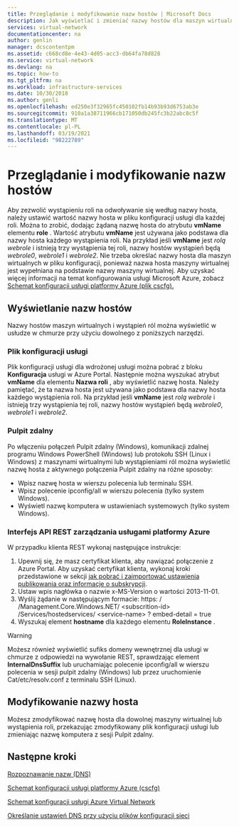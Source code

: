 ```yaml
---
title: Przeglądanie i modyfikowanie nazw hostów | Microsoft Docs
description: Jak wyświetlać i zmieniać nazwy hostów dla maszyn wirtualnych platformy Azure, ról sieci Web i procesu roboczego na potrzeby rozpoznawania nazw
services: virtual-network
documentationcenter: na
author: genlin
manager: dcscontentpm
ms.assetid: c668cd8e-4e43-4d05-acc3-db64fa78d828
ms.service: virtual-network
ms.devlang: na
ms.topic: how-to
ms.tgt_pltfrm: na
ms.workload: infrastructure-services
ms.date: 10/30/2018
ms.author: genli
ms.openlocfilehash: ed250e3f32965fc450102fb14b93b93d6753ab3e
ms.sourcegitcommit: 910a1a38711966cb171050db245fc3b22abc8c5f
ms.translationtype: MT
ms.contentlocale: pl-PL
ms.lasthandoff: 03/19/2021
ms.locfileid: "98222789"
---
```

# <a name="viewing-and-modifying-hostnames"></a>Przeglądanie i modyfikowanie nazw hostów
Aby zezwolić wystąpieniu roli na odwoływanie się według nazwy hosta, należy ustawić wartość nazwy hosta w pliku konfiguracji usługi dla każdej roli. Można to zrobić, dodając żądaną nazwę hosta do atrybutu **vmName** elementu **role** . Wartość atrybutu **vmName** jest używana jako podstawa dla nazwy hosta każdego wystąpienia roli. Na przykład jeśli **vmName** jest *rolą webrole* i istnieją trzy wystąpienia tej roli, nazwy hostów wystąpień będą *webrole0*, *webrole1* i *webrole2*. Nie trzeba określać nazwy hosta dla maszyn wirtualnych w pliku konfiguracji, ponieważ nazwa hosta maszyny wirtualnej jest wypełniana na podstawie nazwy maszyny wirtualnej. Aby uzyskać więcej informacji na temat konfigurowania usługi Microsoft Azure, zobacz [Schemat konfiguracji usługi platformy Azure (plik cscfg).](/previous-versions/azure/reference/ee758710(v=azure.100))

## <a name="viewing-hostnames"></a>Wyświetlanie nazw hostów
Nazwy hostów maszyn wirtualnych i wystąpień ról można wyświetlić w usłudze w chmurze przy użyciu dowolnego z poniższych narzędzi.

### <a name="service-configuration-file"></a>Plik konfiguracji usługi
Plik konfiguracji usługi dla wdrożonej usługi można pobrać z bloku **Konfiguracja** usługi w Azure Portal. Następnie można wyszukać atrybut **vmName** dla elementu **Nazwa roli** , aby wyświetlić nazwę hosta. Należy pamiętać, że ta nazwa hosta jest używana jako podstawa dla nazwy hosta każdego wystąpienia roli. Na przykład jeśli **vmName** jest *rolą webrole* i istnieją trzy wystąpienia tej roli, nazwy hostów wystąpień będą *webrole0*, *webrole1* i *webrole2*.

### <a name="remote-desktop"></a>Pulpit zdalny
Po włączeniu połączeń Pulpit zdalny (Windows), komunikacji zdalnej programu Windows PowerShell (Windows) lub protokołu SSH (Linux i Windows) z maszynami wirtualnymi lub wystąpieniami ról można wyświetlić nazwę hosta z aktywnego połączenia Pulpit zdalny na różne sposoby:

* Wpisz nazwę hosta w wierszu polecenia lub terminalu SSH.
* Wpisz polecenie ipconfig/all w wierszu polecenia (tylko system Windows).
* Wyświetl nazwę komputera w ustawieniach systemowych (tylko system Windows).

### <a name="azure-service-management-rest-api"></a>Interfejs API REST zarządzania usługami platformy Azure
W przypadku klienta REST wykonaj następujące instrukcje:

1. Upewnij się, że masz certyfikat klienta, aby nawiązać połączenie z Azure Portal. Aby uzyskać certyfikat klienta, wykonaj kroki przedstawione w sekcji [jak pobrać i zaimportować ustawienia publikowania oraz informacje o subskrypcji](/previous-versions/dynamicsnav-2013/dn385850(v=nav.70)). 
2. Ustaw wpis nagłówka o nazwie x-MS-Version o wartości 2013-11-01.
3. Wyślij żądanie w następującym formacie: https: \/ /Management.Core.Windows.NET/ \<subscrition-id\> /Services/hostedservices/ \<service-name\> ? embed-detail = true
4. Wyszukaj element **hostname** dla każdego elementu **RoleInstance** .

> [!WARNING]
> Możesz również wyświetlić sufiks domeny wewnętrznej dla usługi w chmurze z odpowiedzi na wywołanie REST, sprawdzając element **InternalDnsSuffix** lub uruchamiając polecenie ipconfig/all w wierszu polecenia w sesji pulpit zdalny (Windows) lub przez uruchomienie Cat/etc/resolv.conf z terminalu SSH (Linux).
> 
> 

## <a name="modifying-a-hostname"></a>Modyfikowanie nazwy hosta
Możesz zmodyfikować nazwę hosta dla dowolnej maszyny wirtualnej lub wystąpienia roli, przekazując zmodyfikowany plik konfiguracji usługi lub zmieniając nazwę komputera z sesji Pulpit zdalny.

## <a name="next-steps"></a>Następne kroki
[Rozpoznawanie nazw (DNS)](virtual-networks-name-resolution-for-vms-and-role-instances.md)

[Schemat konfiguracji usługi platformy Azure (cscfg)](/previous-versions/azure/reference/ee758710(v=azure.100))

[Schemat konfiguracji usługi Azure Virtual Network](/previous-versions/azure/reference/jj157100(v=azure.100))

[Określanie ustawień DNS przy użyciu plików konfiguracji sieci](/previous-versions/azure/virtual-network/virtual-networks-specifying-a-dns-settings-in-a-virtual-network-configuration-file)